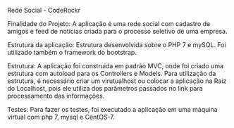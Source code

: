 Rede Social - CodeRockr

Finalidade do Projeto: A aplicação é uma rede social com cadastro de amigos e feed de notícias criada para o processo seletivo de uma empresa.

Estrutura da aplicação: Estrutura desenvolvida sobre o PHP 7 e mySQL. Foi utilizado também o framework do bootstrap.

Estrutura: A aplicação foi construida em padrão MVC, onde foi criado uma estrutura com autoload para os Controllers e Models.
Para utilização da estrutura, é necessário criar um virutualhost ou colocar a aplicação na Raiz do Localhost, pois ele utiliza dos parâmetros passados no link para processamento das informações.

Testes: Para fazer os testes, foi executado a aplicação em uma máquina virtual com php 7, mysql e CentOS-7.
